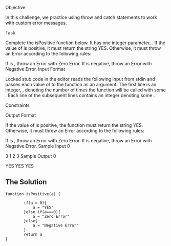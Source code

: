 Objective

In this challenge, we practice using throw and catch statements to work with custom error messages.

Task

Complete the isPositive function below. It has one integer parameter, . If the value of  is positive, it must return the string YES. Otherwise, it must throw an Error according to the following rules:

If  is , throw an Error with  Zero Error.
If  is negative, throw an Error with  Negative Error.
Input Format

Locked stub code in the editor reads the following input from stdin and passes each value of  to the function as an argument:
The first line is an integer, , denoting the number of times the function will be called with some .
Each line  of the  subsequent lines contains an integer denoting some .

Constraints

Output Format

If the value of  is positive, the function must return the string YES. Otherwise, it must throw an Error according to the following rules:

If  is , throw an Error with  Zero Error.
If  is negative, throw an Error with  Negative Error.
Sample Input 0

3
1
2
3
Sample Output 0

YES
YES
YES

## The Solution
```
function isPositive(a) {

        if(a > 0){
            a = "YES"
        }else if(a===0){
            a = "Zero Error"
        }else{
            a = "Negative Error"
        }
        return a
}
```